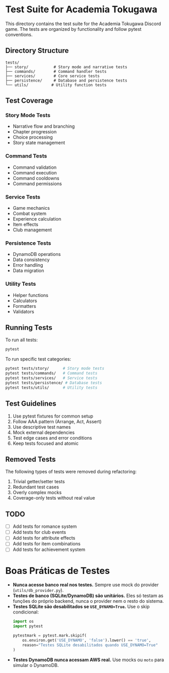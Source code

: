 # Test Suite for Academia Tokugawa

This directory contains the test suite for the Academia Tokugawa Discord game. The tests are organized by functionality and follow pytest conventions.

## Directory Structure

```
tests/
├── story/           # Story mode and narrative tests
├── commands/        # Command handler tests
├── services/        # Core service tests
├── persistence/     # Database and persistence tests
└── utils/          # Utility function tests
```

## Test Coverage

### Story Mode Tests
- Narrative flow and branching
- Chapter progression
- Choice processing
- Story state management

### Command Tests
- Command validation
- Command execution
- Command cooldowns
- Command permissions

### Service Tests
- Game mechanics
- Combat system
- Experience calculation
- Item effects
- Club management

### Persistence Tests
- DynamoDB operations
- Data consistency
- Error handling
- Data migration

### Utility Tests
- Helper functions
- Calculators
- Formatters
- Validators

## Running Tests

To run all tests:
```bash
pytest
```

To run specific test categories:
```bash
pytest tests/story/      # Story mode tests
pytest tests/commands/   # Command tests
pytest tests/services/   # Service tests
pytest tests/persistence/ # Database tests
pytest tests/utils/      # Utility tests
```

## Test Guidelines

1. Use pytest fixtures for common setup
2. Follow AAA pattern (Arrange, Act, Assert)
3. Use descriptive test names
4. Mock external dependencies
5. Test edge cases and error conditions
6. Keep tests focused and atomic

## Removed Tests

The following types of tests were removed during refactoring:

1. Trivial getter/setter tests
2. Redundant test cases
3. Overly complex mocks
4. Coverage-only tests without real value

## TODO

- [ ] Add tests for romance system
- [ ] Add tests for club events
- [ ] Add tests for attribute effects
- [ ] Add tests for item combinations
- [ ] Add tests for achievement system

# Boas Práticas de Testes

- **Nunca acesse banco real nos testes.** Sempre use mock do provider (`utils/db_provider.py`).
- **Testes de banco (SQLite/DynamoDB) são unitários.** Eles só testam as funções do próprio backend, nunca o provider nem o resto do sistema.
- **Testes SQLite são desabilitados se `USE_DYNAMO=True`.** Use o skip condicional:
  ```python
  import os
  import pytest

  pytestmark = pytest.mark.skipif(
      os.environ.get('USE_DYNAMO', 'false').lower() == 'true',
      reason="Testes SQLite desabilitados quando USE_DYNAMO=True"
  )
  ```
- **Testes DynamoDB nunca acessam AWS real.** Use mocks ou `moto` para simular o DynamoDB.
